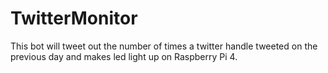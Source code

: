 # TwitterMonitor
This bot will tweet out the number of times a twitter handle tweeted on the previous day and makes led light up on Raspberry Pi 4.
